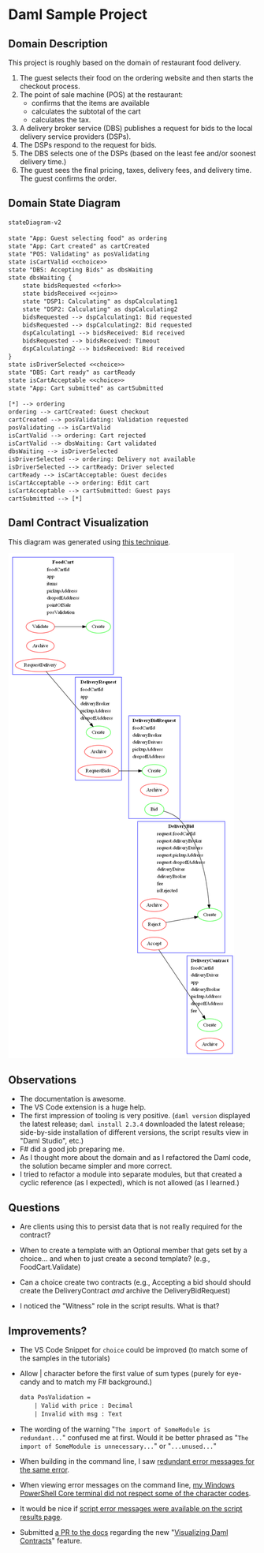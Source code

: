 # Daml Sample Project

## Domain Description

This project is roughly based on the domain of restaurant food delivery.

1. The guest selects their food on the ordering website and then starts the checkout process.
1. The point of sale machine (POS) at the restaurant:
   * confirms that the items are available
   * calculates the subtotal of the cart
   * calculates the tax.
1. A delivery broker service (DBS) publishes a request for bids to the local delivery service providers (DSPs).
1. The DSPs respond to the request for bids.
1. The DBS selects one of the DSPs (based on the least fee and/or soonest delivery time.)
1. The guest sees the final pricing, taxes, delivery fees, and delivery time. The guest confirms the order.

## Domain State Diagram

```mermaid
stateDiagram-v2

state "App: Guest selecting food" as ordering
state "App: Cart created" as cartCreated
state "POS: Validating" as posValidating
state isCartValid <<choice>>
state "DBS: Accepting Bids" as dbsWaiting
state dbsWaiting {
    state bidsRequested <<fork>>
    state bidsReceived <<join>>
    state "DSP1: Calculating" as dspCalculating1
    state "DSP2: Calculating" as dspCalculating2
    bidsRequested --> dspCalculating1: Bid requested
    bidsRequested --> dspCalculating2: Bid requested
    dspCalculating1 --> bidsReceived: Bid received
    bidsRequested --> bidsReceived: Timeout
    dspCalculating2 --> bidsReceived: Bid received
}
state isDriverSelected <<choice>>
state "DBS: Cart ready" as cartReady
state isCartAcceptable <<choice>>
state "App: Cart submitted" as cartSubmitted

[*] --> ordering
ordering --> cartCreated: Guest checkout
cartCreated --> posValidating: Validation requested
posValidating --> isCartValid
isCartValid --> ordering: Cart rejected
isCartValid --> dbsWaiting: Cart validated
dbsWaiting --> isDriverSelected
isDriverSelected --> ordering: Delivery not available
isDriverSelected --> cartReady: Driver selected
cartReady --> isCartAcceptable: Guest decides
isCartAcceptable --> ordering: Edit cart
isCartAcceptable --> cartSubmitted: Guest pays
cartSubmitted --> [*]
```

## Daml Contract Visualization

This diagram was generated using [this technique](https://docs.daml.com/tools/visual.html).

![diagram of contract interactions](visualized-contracts.png)

## Observations

* The documentation is awesome.
* The VS Code extension is a huge help.
* The first impression of tooling is very positive. (`daml version` displayed the latest release; `daml install 2.3.4` downloaded the latest release; side-by-side installation of different versions, the script results view in "Daml Studio", etc.)
* F# did a good job preparing me.
* As I thought more about the domain and as I refactored the Daml code, the solution became simpler and more correct.
* I tried to refactor a module into separate modules, but that created a cyclic reference (as I expected), which is not allowed (as I learned.)

## Questions

* Are clients using this to persist data that is not really required for the contract?

* When to create a template with an Optional member that gets set by a choice... and when to just create a second template? (e.g., FoodCart.Validate)

* Can a choice create two contracts (e.g., Accepting a bid should should create the DeliveryContract _and_ archive the DeliveryBidRequest)

* I noticed the "Witness" role in the script results. What is that?

## Improvements?

* The VS Code Snippet for `choice` could be improved (to match some of the samples in the tutorials)
* Allow | character before the first value of sum types (purely for eye-candy and to match my F# background.)

    ```daml
    data PosValidation =
        | Valid with price : Decimal
        | Invalid with msg : Text
    ```  

* The wording of the warning "`The import of SomeModule is redundant...`" confused me at first. Would it be better phrased as "`The import of SomeModule is unnecessary...`" or "`...unused...`"

* When building in the command line, I saw [redundant error messages for the same error](./redundant-error-msgs.png).

* When viewing error messages on the command line, [my Windows PowerShell Core terminal did not respect some of the character codes](./unrespected-char-codes.png).

* It would be nice if [script error messages were available on the script results page](./error-msg-in-script-results.png).

* Submitted [a PR to the docs](https://github.com/digital-asset/daml/pull/14924) regarding the new "[Visualizing Daml Contracts](https://docs.daml.com/tools/visual.html)" feature.
